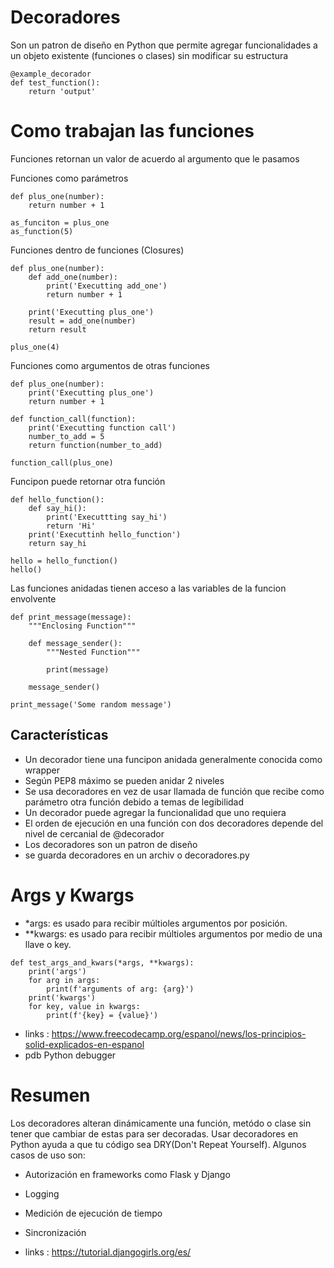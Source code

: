 # Decoradores

Son un patron de diseño en Python que permite agregar funcionalidades a un objeto existente (funciones o clases) sin modificar su estructura

```
@example_decorador
def test_function():
    return 'output'
```

# Como trabajan las funciones

Funciones retornan un valor de acuerdo al argumento que le pasamos

Funciones como parámetros

```
def plus_one(number):
    return number + 1

as_funciton = plus_one
as_function(5)
```

Funciones dentro de funciones (Closures)

```
def plus_one(number):
    def add_one(number):
        print('Executting add_one')
        return number + 1
    
    print('Executting plus_one')
    result = add_one(number)
    return result

plus_one(4)
```

Funciones como argumentos de otras funciones

```
def plus_one(number):
    print('Executting plus_one')
    return number + 1

def function_call(function):
    print('Executting function call')
    number_to_add = 5
    return function(number_to_add)

function_call(plus_one)
```

Funcipon puede retornar otra función

```
def hello_function():
    def say_hi():
        print('Executtting say_hi')
        return 'Hi'
    print('Executtinh hello_function')
    return say_hi

hello = hello_function()
hello()
```

Las funciones anidadas tienen acceso a las variables de la funcion envolvente

```{python}
def print_message(message):
    """Enclosing Function"""

    def message_sender():
        """Nested Function"""

        print(message)
    
    message_sender()

print_message('Some random message')
```

## Características
* Un decorador tiene una funcipon anidada generalmente conocida como wrapper
* Según PEP8 máximo se pueden anidar 2 niveles
* Se usa decoradores en vez de usar llamada de función que recibe como parámetro otra función debido a temas de legibilidad
* Un decorador puede agregar la funcionalidad que uno requiera
* El orden de ejecución en una función con dos decoradores depende del nivel de cercanial de @decorador
* Los decoradores son un patron de diseño
* se guarda decoradores en un archiv o decoradores.py

# Args y Kwargs

* *args: es usado para recibir múltioles argumentos por posición.
* **kwargs: es usado para recibir múltioles argumentos por medio de una llave o key.

```
def test_args_and_kwars(*args, **kwargs):
    print('args')
    for arg in args:
        print(f'arguments of arg: {arg}')
    print('kwargs')        
    for key, value in kwargs:
        print(f'{key} = {value}')
```

* links : https://www.freecodecamp.org/espanol/news/los-principios-solid-explicados-en-espanol
* pdb Python debugger

# Resumen

Los decoradores alteran dinámicamente una función, metódo o clase sin tener que cambiar de estas para ser decoradas. Usar decoradores en Python ayuda a que tu código sea DRY(Don't Repeat Yourself). Algunos casos de uso son:
* Autorización  en frameworks como Flask y Django
* Logging
* Medición de ejecución de tiempo
* Sincronización


* links : https://tutorial.djangogirls.org/es/

